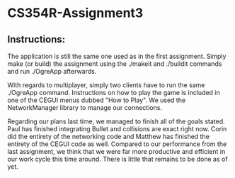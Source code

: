 # CS354R-Assignment3

## Instructions:

The application is still the same one used as in the first assignment.
Simply make (or build) the assignment using the ./makeit and ./buildit commands
and run ./OgreApp afterwards.

With regards to multiplayer, simply two clients have to run the same ./OgreApp
command. Instructions on how to play the game is included in one of the CEGUI
menus dubbed "How to Play". We used the NetworkManager library to manage our
connections.

Regarding our plans last time, we managed to finish all of the goals stated.
Paul has finished integrating Bullet and collisions are exact right now. Corin
did the entirety of the networking code and Matthew has finished the entirety of
the CEGUI code as well. Compared to our performance from the last assignment, we
think that we were far more productive and efficient in our work cycle this time
around. There is little that remains to be done as of yet.

